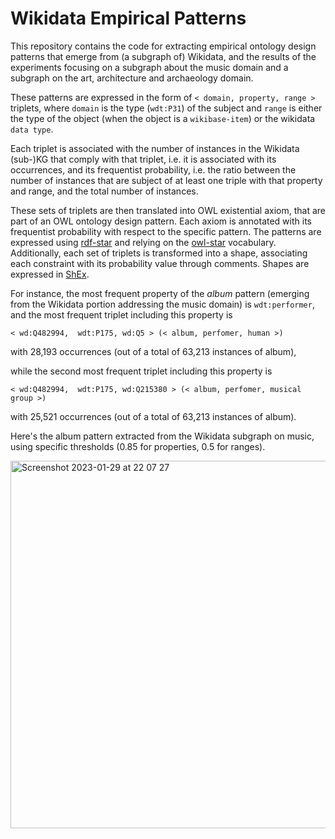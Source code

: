 # Wikidata Empirical Patterns
This repository contains the code for extracting empirical ontology design patterns that emerge from (a subgraph of) Wikidata, and the results of the experiments focusing on a subgraph about the music domain and a subgraph on the art, architecture and archaeology domain.

These patterns are expressed in the form of `< domain, property, range >` triplets, where `domain` is the type (`wdt:P31`) of the subject and `range` is either the type of the object (when the object is a `wikibase-item`) or the wikidata `data type`.

Each triplet is associated with the number of instances in the Wikidata (sub-)KG that comply with that triplet, i.e. it is associated with its occurrences, and its frequentist probability, i.e. the ratio between the number of instances that are subject of at least one triple with that property and range, and the total number of instances.

These sets of triplets are then translated into OWL existential axiom, that are part of an OWL ontology design pattern.
Each axiom is annotated with its frequentist probability with respect to the specific pattern.
The patterns are expressed using [rdf-star](https://w3c.github.io/rdf-star/cg-spec/editors_draft.html) and relying on the [owl-star](https://github.com/cmungall/owlstar/blob/master/owlstar.ttl) vocabulary. 
Additionally, each set of triplets is transformed into a shape, associating each constraint with its probability value through comments. Shapes are expressed in [ShEx](https://shex.io/).

For instance, the most frequent property of the _album_ pattern (emerging from the Wikidata portion addressing the music domain) is `wdt:performer`, and the most frequent triplet including this property is 

```
< wd:Q482994,  wdt:P175, wd:Q5 > (< album, perfomer, human >)
```
with 28,193 occurrences (out of a total of 63,213 instances of album),

while the second most frequent triplet including this property is
```
< wd:Q482994,  wdt:P175, wd:Q215380 > (< album, perfomer, musical group >)
```
with 25,521 occurrences (out of a total of 63,213 instances of album).

Here's the album pattern extracted from the Wikidata subgraph on music, using specific thresholds (0.85 for properties, 0.5 for ranges).


<img width="588" alt="Screenshot 2023-01-29 at 22 07 27" src="https://user-images.githubusercontent.com/36740200/216059563-c0eecafd-fb83-4bd1-be60-36edb7d61d98.png">




